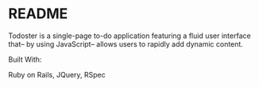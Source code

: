 # README

Todoster is a single-page to-do application featuring a fluid user interface that– by using JavaScript– allows users to rapidly add dynamic content.

Built With:

Ruby on Rails, 
JQuery, 
RSpec

